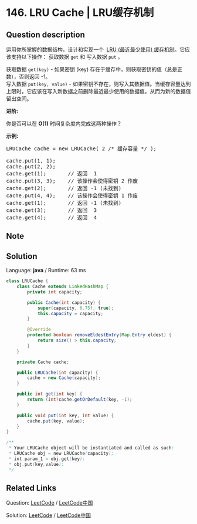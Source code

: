 # 146. LRU Cache | LRU缓存机制

## Question description

<!--If you want to use the English description, use <p>
Design and implement a data structure for <a href="https://en.wikipedia.org/wiki/Cache_replacement_policies#LRU" target="_blank">Least Recently Used (LRU) cache</a>. It should support the following operations: <code>get</code> and <code>put</code>.
</p>

<p>
<code>get(key)</code> - Get the value (will always be positive) of the key if the key exists in the cache, otherwise return -1.<br>
<code>put(key, value)</code> - Set or insert the value if the key is not already present. When the cache reached its capacity, it should invalidate the least recently used item before inserting a new item.
</p>

<p><b>Follow up:</b><br />
Could you do both operations in <b>O(1)</b> time complexity?</p>

<p><b>Example:</b>
<pre>
LRUCache cache = new LRUCache( 2 /* capacity */ );

cache.put(1, 1);
cache.put(2, 2);
cache.get(1);       // returns 1
cache.put(3, 3);    // evicts key 2
cache.get(2);       // returns -1 (not found)
cache.put(4, 4);    // evicts key 1
cache.get(1);       // returns -1 (not found)
cache.get(3);       // returns 3
cache.get(4);       // returns 4
</pre>
</p> instead-->
<p>运用你所掌握的数据结构，设计和实现一个&nbsp; <a href="https://baike.baidu.com/item/LRU" target="_blank">LRU (最近最少使用) 缓存机制</a>。它应该支持以下操作： 获取数据 <code>get</code> 和 写入数据 <code>put</code> 。</p>

<p>获取数据 <code>get(key)</code> - 如果密钥 (key) 存在于缓存中，则获取密钥的值（总是正数），否则返回 -1。<br>
写入数据 <code>put(key, value)</code> - 如果密钥不存在，则写入其数据值。当缓存容量达到上限时，它应该在写入新数据之前删除最近最少使用的数据值，从而为新的数据值留出空间。</p>

<p><strong>进阶:</strong></p>

<p>你是否可以在&nbsp;<strong>O(1)</strong> 时间复杂度内完成这两种操作？</p>

<p><strong>示例:</strong></p>

<pre>LRUCache cache = new LRUCache( 2 /* 缓存容量 */ );

cache.put(1, 1);
cache.put(2, 2);
cache.get(1);       // 返回  1
cache.put(3, 3);    // 该操作会使得密钥 2 作废
cache.get(2);       // 返回 -1 (未找到)
cache.put(4, 4);    // 该操作会使得密钥 1 作废
cache.get(1);       // 返回 -1 (未找到)
cache.get(3);       // 返回  3
cache.get(4);       // 返回  4
</pre>


## Note

<!--#221425311-->


## Solution

Language: **java**  /  Runtime: 63 ms

```java
class LRUCache {
    class Cache extends LinkedHashMap {
        private int capacity;

        public Cache(int capacity) {
            super(capacity, 0.75f, true);
            this.capacity = capacity;
        }

        @Override
        protected boolean removeEldestEntry(Map.Entry eldest) {
            return size() > this.capacity;
        }
    }

    private Cache cache;

    public LRUCache(int capacity) {
        cache = new Cache(capacity);
    }

    public int get(int key) {
        return (int)cache.getOrDefault(key, -1);
    }

    public void put(int key, int value) {
        cache.put(key, value);
    }
}

/**
 * Your LRUCache object will be instantiated and called as such:
 * LRUCache obj = new LRUCache(capacity);
 * int param_1 = obj.get(key);
 * obj.put(key,value);
 */
```



## Related Links

Question: [LeetCode](https://leetcode.com/problems/lru-cache/description/)  /  [LeetCode中国](https://leetcode-cn.com/problems/lru-cache/description/)

Solution: [LeetCode](https://leetcode.com/articles/lru-cache/)  /  [LeetCode中国](https://leetcode-cn.com/articles/lru-cache/)